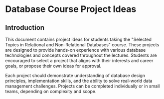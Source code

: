 # Database Course Project Ideas

## Introduction

This document contains project ideas for students taking the "Selected Topics in Relational and Non-Relational Databases" course. These projects are designed to provide hands-on experience with various database technologies and concepts covered throughout the lectures. Students are encouraged to select a project that aligns with their interests and career goals, or propose their own ideas for approval.

Each project should demonstrate understanding of database design principles, implementation skills, and the ability to solve real-world data management challenges. Projects can be completed individually or in small teams, depending on complexity and scope.